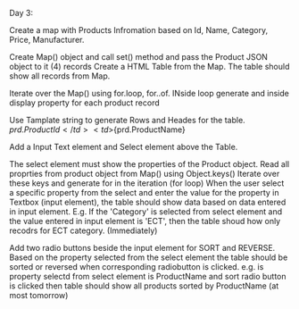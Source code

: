 Day 3:

Create a map with Products Infromation based on Id, Name, Category, Price, Manufacturer.

Create Map() object and call set() method and pass the Product JSON object to it (4) records Create a HTML Table from the Map. The table should show all records from Map.

Iterate over the Map() using for.loop, for..of. INside loop generate and inside display property for each product record

Use Tamplate string to generate Rows and Heades for the table. <tr><td>${prd.ProductId}</td><td>${prd.ProductName}</td></tr>

Add a Input Text element and Select element above the Table.

The select element must show the properties of the Product object. Read all proprties from product object from Map() using Object.keys() Iterate over these keys and generate for in the iteration (for loop)
When the user select a specific property from the select and enter the value for the property in Textbox (input element), the table should show data based on data entered in input element. E.g. If the 'Category' is selected from select element and the value entered in input element is 'ECT', then the table shoud how only recodrs for ECT category. (Immediately)

Add two radio buttons beside the input element for SORT and REVERSE. Based on the property selected from the select element the table should be sorted or reversed when corresponding radiobutton is clicked. e.g. is property selectd from select element is ProductName and sort radio button is clicked then table should show all products sorted by ProductName (at most tomorrow)